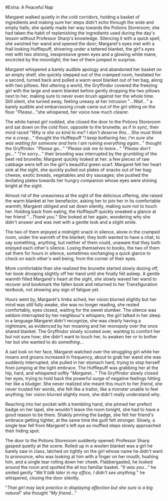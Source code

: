 #Extra: A Peaceful Nap

Margaret walked quietly in the cold corridors, holding a basket of ingredients and making sure her steps didn't echo through the wide and empty halls; she quietly made her way towards the Potions Storeroom; she had taken the habit of replenishing the ingredients used during the day's lesson without Professor Sharp's knowledge.
Silencing it with a quick spell, she swished her wand and opened the door; Margaret's eyes met with a frail looking Hufflepuff, shivering under a tattered blanket, the girl's eyes met with two shining, inexpressive green eyes and a glowing white mane, encircled by the moonlight; the two of them jumped in surprise.

Margaret whispered a barely audible apology and abandoned her basket on an empty shelf, she quickly stepped out of the cramped room, hesitated for a second, turned back and pulled a warm wool blanket out of her bag, along with two pillows. Not uttering a world, the Gryffindor covered the freezing girl with the large and warm blanket before gently dropping the two pillows next to her, making sure to never even brush against her the whole time.
Still silent, she turned away, feeling uneasy at her intrusion "*...Wait...*" a barely audible and embarrassing croak came out of the girl sitting on the floor "*Please...*"she whispered, her voice now much clearer.

The white haired girl nodded, she closed the door to the Potions Storeroom and sat down on the cold floor, opposite to the brunette; as if in sync, their mind raced "*Why is she so kind to me? I don't deserve this... She must think me a creep...*" thought the Hufflepuff "*I keep bothering her, I'm sure she was waiting for someone and here I am ruining everything again...*" thought the Gryffindor. "*Please go...*" "*Please ask me to leave...*" "*Please don't go...*" "*I'm sorry...*" their brooding was interrupted by the grumbling of the beet red brunette; Margaret quickly looked at her: a few pieces of raw cabbage were left on the girl's beautiful green scarf. Margaret felt her heart sink at the sight, she quickly pulled out plates of snacks out of her bag: cheese, exotic breads, vegetables and dry sausages; she pushed the levitating plates towards her hungry companion whose eyes were shining bright at the sight.

Almost rid of the uneasiness at the sight of the delicious offering, she raised the warm blanket at her benefactor, asking her to join her in its comfortable warmth; Margaret obliged and sat down silently, making sure not to touch her. Holding back from eating, the Hufflepuff quickly sneaked a glance at her friend "*...Thank you.*"
She looked at her again, wondering why she didn't answer and was met with a gentle look and a slight smile.

The two of them enjoyed a midnight snack in silence, alone in the cramped room, under the warmth of the blanket; they both wanted to have a chat, to say something, anything, but neither of them could, unaware that they both enjoyed each other's silence.
Losing themselves to books, the two of them sat there for hours in silence, sometimes exchanging a quick glance to check on each other's well being, from the corner of their eyes.

More comfortable than she realized the brunette started slowly dozing off, her book drooping slightly off her hand until she finally fell asleep. A gentle warmth filled Margaret's heart at the sight, she slowly waved her wand to recover and bookmark the fallen book and returned to her Transfiguration textbook, not showing any sign of fatigue yet.

Hours went by, Margaret's limbs ached, her vision blurred slightly but her mind was still fully awake, she was no longer reading, she rested comfortably, eyes closed, waiting for the sweet slumber. The silence was seldom interrupted by her neighbour's whispers; the girl talked in her sleep in a language Margaret didn't recognize, she was clearly having a nightmare, as evidenced by her moaning and her monopoly over the once shared blanket.
The Gryffindor slowly scooted over, wanting to comfort her but not sure how; she didn't want to touch her, to awaken her or to bother her but she wanted to do *something*...

A sad look on her face, Margaret watched over the struggling girl while her moans and groans increased in frequency, about to grab her wand she was suddenly interrupted, she pulled in her stomach hard, trying to stop herself from jumping at the tight embrace. The Hufflepuff was grabbing her at the hip, hard, and whispered softly "*Margaret...*"
The Gryffindor slowly closed her eyes, trying to hold back the powerful surge of negative feelings hitting her like a bludger. She never realized she meant this much to her *friend*, she never trusted her words, she felt like a traitor, like a monster unable to feel anything; her vision blurred slightly more, she didn't really understand why.

Reaching into her pocket with a trembling hand, she pinned her prefect badge on her lapel, she wouldn't leave the room tonight, she had to have a good reason to be there. Shakily pinning the badge, she felt her friend's embrace getting tighter, at the same time the guilt felt stronger. 
Slowly, a single tear fell from Margaret's left eye as muffled steps slowly approached their hiding spot.

The door to the Potions Storeroom suddenly opened: Professor Sharp gasped quietly at the scene.
Rolled up in a woolen blanket was a girl he barely saw in class, latched on tightly on the girl whose name he didn't want to pronounce, who was looking at him with a finger on her mouth, hushing him, and a single tear rolling down her cheek.
Flabbergasted, he looked around the room and spotted the all too familiar basket. "*It was you...*" he smiled gently "*We'll talk later in my office, I didn't see anything.*" he whispered, closing the door silently.

"*That girl may lack practice in displaying affection but she sure is a big natural*" she thought "*My friend...*"